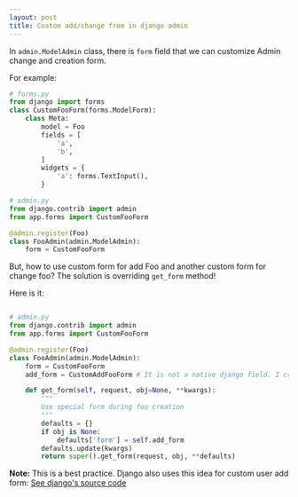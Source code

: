```yaml
---
layout: post
title: Custom add/change from in django admin
---
```



In `admin.ModelAdmin` class, there is `form` field that we can customize Admin change and creation form.

For example:
```py
# forms.py
from django import forms
class CustomFooForm(forms.ModelForm):
    class Meta:
        model = Foo
        fields = [
            'a',
            'b',
        ]
        widgets = {
            'a': forms.TextInput(),
        }

# admin.py
from django.contrib import admin
from app.forms import CustomFooForm

@admin.register(Foo)
class FooAdmin(admin.ModelAdmin):
    form = CustomFooForm
```

But, how to use custom form for add Foo and another custom form for change foo? The solution is overriding `get_form` method!

Here is it:
```py

# admin.py
from django.contrib import admin
from app.forms import CustomFooForm

@admin.register(Foo)
class FooAdmin(admin.ModelAdmin):
    form = CustomFooForm
    add_form = CustomAddFooForm # It is not a native django field. I created this field and use it in get_form method.

    def get_form(self, request, obj=None, **kwargs):
        """
        Use special form during foo creation
        """
        defaults = {}
        if obj is None:
            defaults['form'] = self.add_form
        defaults.update(kwargs)
        return super().get_form(request, obj, **defaults)

```

**Note:** This is a best practice. Django also uses this idea for custom user add form: [See django's source code](https://github.com/django/django/blob/0004daa/django/contrib/auth/admin.py#L72-L80)